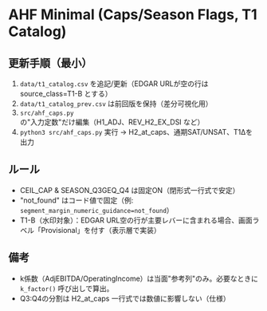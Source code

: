 # AHF Minimal (Caps/Season Flags, T1 Catalog)

## 更新手順（最小）
1. `data/t1_catalog.csv` を追記/更新（EDGAR URLが空の行は source_class=T1-B とする）
2. `data/t1_catalog_prev.csv` は前回版を保持（差分可視化用）
3. `src/ahf_caps.py` の"入力定数"だけ編集（H1_ADJ、REV_H2_EX_DSI など）
4. `python3 src/ahf_caps.py` 実行 → H2_at_caps、通期SAT/UNSAT、T1Δを出力

## ルール
- CEIL_CAP & SEASON_Q3GEQ_Q4 は固定ON（閉形式一行式で安定）
- "not_found" はコード値で固定（例: `segment_margin_numeric_guidance=not_found`）
- T1-B（水印対象）：EDGAR URL空の行が主要レバーに含まれる場合、画面ラベル「Provisional」を付す（表示層で実装）

## 備考
- k係数（AdjEBITDA/OperatingIncome）は当面"参考列"のみ。必要なときに `k_factor()` 呼び出しで算出。
- Q3:Q4の分割は H2_at_caps 一行式では数値に影響しない（仕様）
